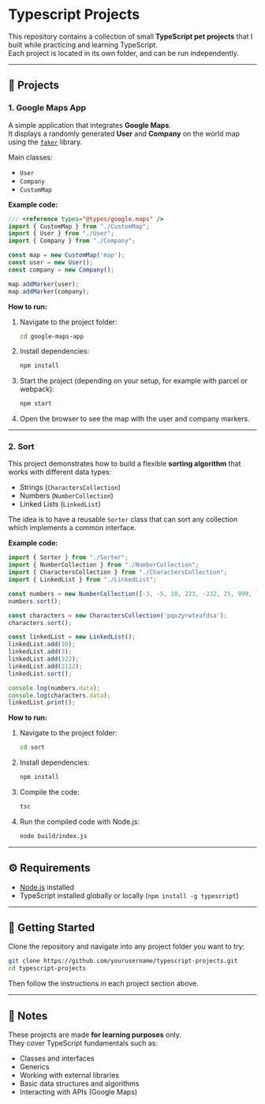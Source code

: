 # Typescript Projects

This repository contains a collection of small **TypeScript pet projects** that I built while practicing and learning TypeScript.  
Each project is located in its own folder, and can be run independently.

---

## 📌 Projects

### 1. Google Maps App
A simple application that integrates **Google Maps**.  
It displays a randomly generated **User** and **Company** on the world map using the [`faker`](https://github.com/faker-js/faker) library.  

Main classes:
- `User`  
- `Company`  
- `CustomMap`

**Example code:**
```ts
/// <reference types="@types/google.maps" />
import { CustomMap } from "./CustomMap";
import { User } from "./User";
import { Company } from "./Company";

const map = new CustomMap('map');
const user = new User();
const company = new Company();

map.addMarker(user);
map.addMarker(company);
```

**How to run:**
1. Navigate to the project folder:
   ```bash
   cd google-maps-app
   ```
2. Install dependencies:
   ```bash
   npm install
   ```
3. Start the project (depending on your setup, for example with parcel or webpack):
   ```bash
   npm start
   ```
4. Open the browser to see the map with the user and company markers.

---

### 2. Sort
This project demonstrates how to build a flexible **sorting algorithm** that works with different data types:  
- Strings (`CharactersCollection`)  
- Numbers (`NumberCollection`)  
- Linked Lists (`LinkedList`)  

The idea is to have a reusable `Sorter` class that can sort any collection which implements a common interface.

**Example code:**
```ts
import { Sorter } from "./Sorter";
import { NumberCollection } from "./NumberCollection";
import { CharactersCollection } from "./CharactersCollection";
import { LinkedList } from "./LinkedList";

const numbers = new NumberCollection([-3, -5, 10, 223, -232, 25, 999, 76, 32]);
numbers.sort();

const characters = new CharactersCollection('pqxzyrwteafdsa');
characters.sort();

const linkedList = new LinkedList();
linkedList.add(10);
linkedList.add(3);
linkedList.add(322);
linkedList.add(2112);
linkedList.sort();

console.log(numbers.data);
console.log(characters.data);
linkedList.print();
```

**How to run:**
1. Navigate to the project folder:
   ```bash
   cd sort
   ```
2. Install dependencies:
   ```bash
   npm install
   ```
3. Compile the code:
   ```bash
   tsc
   ```
4. Run the compiled code with Node.js:
   ```bash
   node build/index.js
   ```

---

## ⚙️ Requirements
- [Node.js](https://nodejs.org/) installed  
- TypeScript installed globally or locally (`npm install -g typescript`)  

---

## 🚀 Getting Started
Clone the repository and navigate into any project folder you want to try:

```bash
git clone https://github.com/yourusername/typescript-projects.git
cd typescript-projects
```

Then follow the instructions in each project section above.

---

## 📖 Notes
These projects are made **for learning purposes** only.  
They cover TypeScript fundamentals such as:
- Classes and interfaces
- Generics
- Working with external libraries
- Basic data structures and algorithms
- Interacting with APIs (Google Maps)
